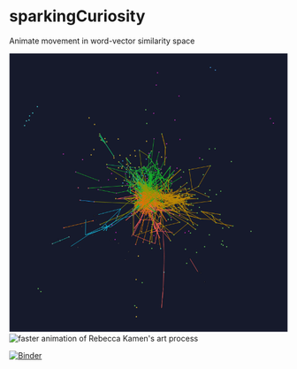 # sparkingCuriosity
Animate movement in word-vector similarity space

![animation of Rebecca Kamen's art process](img/repo_pic1.gif)
![faster animation of Rebecca Kamen's art process](img/repo_pic2.gif)

[![Binder](https://mybinder.org/badge_logo.svg)](https://mybinder.org/v2/gh/dalejn/sparkingCuriosity/HEAD?urlpath=/tree/)